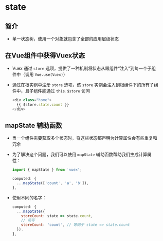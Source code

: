 # state

## 简介

  - 单一状态树，使用一个对象就包含了全部的应用层级状态

## 在Vue组件中获得Vuex状态

  - Vuex 通过 `store` 选项，提供了一种机制将状态从跟组件“注入”到每一个子组件中（调用 `Vue.use(Vuex)`）

  - 通过在根实例中注册 `store` 选项，该 `store` 实例会注入到根组件下的所有子组件中，且子组件能通过 `this.$store` 访问

    ```javascript
    <div class="home">
      {{ $store.state.count }}
    </div>
    ```

## mapState 辅助函数

  - 当一个组件需要获取多个状态时，将这些状态都声明为计算属性会有些重复和冗余

  - 为了解决这个问题，我们可以使用 `mapState` 辅助函数帮助我们生成计算属性：

    ```javascript
    import { mapState } from 'vuex';

    computed: {
      ...mapState(['count', 'a', 'b']),
    },
    ```

  - 使用不同的名字：

    ```javascript
    computed: {
      ...mapState({
        storeCount: state => state.count,
        // 简写
        storeCount: 'count', // 等同于 state => state.count
      }),
    },
    ```
